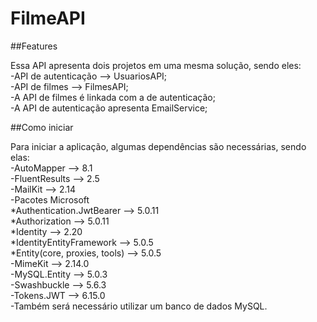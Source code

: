 # FilmeAPI

##Features

Essa API apresenta dois projetos em uma mesma solução, sendo eles:<br>
  -API de autenticação --> UsuariosAPI;<br>
  -API de filmes       --> FilmesAPI;<br>
  -A API de filmes é linkada com a de autenticação;<br>
  -A API de autenticação apresenta EmailService;<br>
  

##Como iniciar<br>

Para iniciar a aplicação, algumas dependências são necessárias, sendo elas:<br>
  -AutoMapper       -->   8.1 <br>
  -FluentResults    -->   2.5<br>
  -MailKit          -->   2.14<br>
  -Pacotes Microsoft<br>
    *Authentication.JwtBearer       -->   5.0.11<br>
    *Authorization                  -->   5.0.11<br>
    *Identity                       -->   2.20<br>
    *IdentityEntityFramework        -->   5.0.5<br>
    *Entity(core, proxies, tools)   -->   5.0.5<br>
  -MimeKit          -->   2.14.0<br>
  -MySQL.Entity     -->   5.0.3<br>
  -Swashbuckle      -->   5.6.3<br>
  -Tokens.JWT       -->   6.15.0<br>
  -Também será necessário utilizar um banco de dados MySQL.<br>
    
